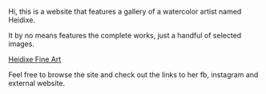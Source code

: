 Hi, this is a website that features a gallery of a watercolor artist named Heidixe. 

It by no means features the complete works, just a handful of selected images.

<a href=https://wojjygithub.github.io/Final-Assessment/> Heidixe Fine Art </a>

Feel free to browse the site and check out the links to her fb, instagram and external website.
